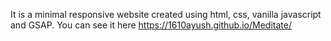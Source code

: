 It is a minimal responsive website created using html, css, vanilla javascript and GSAP.
You can see it here https://1610ayush.github.io/Meditate/

